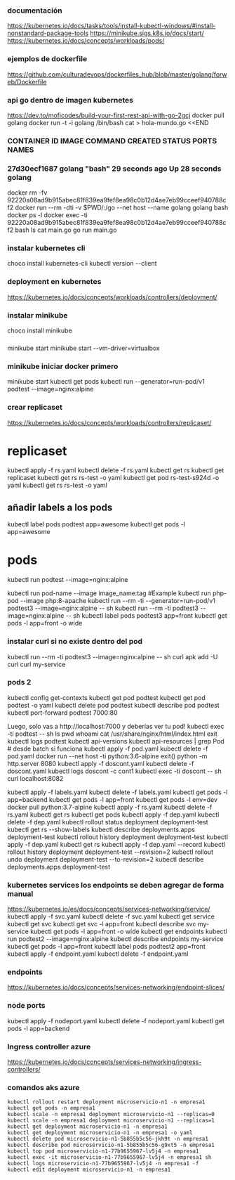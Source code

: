 
### documentación
https://kubernetes.io/docs/tasks/tools/install-kubectl-windows/#install-nonstandard-package-tools
https://minikube.sigs.k8s.io/docs/start/
https://kubernetes.io/docs/concepts/workloads/pods/


### ejemplos de dockerfile
https://github.com/culturadevops/dockerfiles_hub/blob/master/golang/forweb/Dockerfile


### api go dentro de imagen kubernetes
https://dev.to/moficodes/build-your-first-rest-api-with-go-2gcj
docker pull golang
docker run -t -i golang /bin/bash
cat > hola-mundo.go <<END
### CONTAINER ID   IMAGE     COMMAND   CREATED          STATUS          PORTS     NAMES
### 27d30ecf1687   golang    "bash"    29 seconds ago   Up 28 seconds             golang

docker rm -fv 92220a08ad9b915abec81f839ea9fef8ea98c0b12d4ae7eb99cceef940788cf2
docker run --rm -dti -v $PWD/:/go --net host --name golang golang bash
docker ps -l
docker exec -ti 92220a08ad9b915abec81f839ea9fef8ea98c0b12d4ae7eb99cceef940788cf2 bash
ls
cat main.go
go run main.go

### instalar kubernetes cli
choco install kubernetes-cli
kubectl version --client

### deployment en kubernetes
https://kubernetes.io/docs/concepts/workloads/controllers/deployment/


### instalar minikube
choco install minikube

###
minikube start
minikube start --vm-driver=virtualbox

### minikube iniciar docker primero
minikube start
kubectl get pods
kubectl run --generator=run-pod/v1 podtest --image=nginx:alpine

### crear replicaset
https://kubernetes.io/docs/concepts/workloads/controllers/replicaset/

# replicaset 
kubectl apply -f rs.yaml
kubectl delete -f rs.yaml
kubectl get rs
kubectl get replicaset
kubectl get rs rs-test -o yaml
kubectl get pod rs-test-s924d -o yaml
kubectl get rs rs-test -o yaml

## añadir labels a los pods
kubectl label pods podtest app=awesome
kubectl get pods -l app=awesome

# pods
kubectl run podtest --image=nginx:alpine

kubectl run pod-name --image image_name:tag
#Example
kubectl run php-pod --image php:8-apache
kubectl run --rm -ti --generator=run-pod/v1 podtest3 --image=nginx:alpine -- sh
kubectl run --rm -ti podtest3 --image=nginx:alpine -- sh
kubectl label pods podtest3 app=front
kubectl get pods -l app=front -o wide




### instalar curl si no existe dentro del pod
kubectl run --rm -ti podtest3 --image=nginx:alpine -- sh
curl
apk add -U curl
curl my-service


### pods 2

kubectl config get-contexts
kubectl get pod podtest
kubectl get pod podtest -o yaml
kubectl delete pod podtest
kubectl describe pod podtest
kubectl port-forward podtest 7000:80

Luego, solo vas a http://localhost:7000 y deberías ver tu pod!
kubectl exec -ti podtest -- sh
ls
pwd 
whoami
 cat /usr/share/nginx/html/index.html
 exit
 kubectl logs podtest
 kubectl api-versions
 kubectl api-resources | grep Pod # desde batch si funciona
 kubectl apply -f pod.yaml
kubectl delete -f pod.yaml
docker run --net host -ti python:3.6-alpine
exit()
python -m http.server 8080
 kubectl apply -f doscont.yaml
 kubectl delete -f doscont.yaml
 kubectl logs doscont -c cont1
 kubectl exec -ti doscont -- sh
 curl localhost:8082

kubectl apply -f labels.yaml
kubectl delete -f labels.yaml
kubectl get pods -l app=backend
kubectl get pods -l app=front
kubectl get pods -l env=dev
docker pull python:3.7-alpine
 kubectl apply -f rs.yaml
  kubectl delete -f rs.yaml
 kubectl get rs
 kubectl get pods
  kubectl apply -f dep.yaml
  kubectl delete -f dep.yaml
  kubectl rollout status deployment deployment-test
kubectl get rs --show-labels
kubectl describe deployments.apps deployment-test
kubectl rollout history deployment deployment-test
kubectl apply -f dep.yaml
kubectl get rs
kubectl apply -f dep.yaml --record
kubectl rollout history deployment deployment-test --revision=2
kubectl rollout undo deployment deployment-test --to-revision=2
kubectl describe deployments.apps deployment-test

### kubernetes services los endpoints se deben agregar de forma manual
https://kubernetes.io/es/docs/concepts/services-networking/service/
kubectl apply -f svc.yaml
kubectl delete -f svc.yaml
kubectl get service
kubectl get svc
kubectl get svc -l app=front
kubectl describe svc my-service
kubectl get pods -l app=front -o wide
kubectl get endpoints
kubectl run podtest2 --image=nginx:alpine
kubectl describe endpoints my-service
kubectl get pods -l app=front
kubectl label pods podtest2 app=front
kubectl apply -f endpoint.yaml
kubectl delete -f endpoint.yaml
### endpoints
https://kubernetes.io/docs/concepts/services-networking/endpoint-slices/


### node ports
kubectl apply -f nodeport.yaml
kubectl delete -f nodeport.yaml
kubectl get pods -l app=backend

### Ingress controller azure
https://kubernetes.io/docs/concepts/services-networking/ingress-controllers/


### comandos aks azure
```
kubectl rollout restart deployment microservicio-n1 -n empresa1
kubectl get pods -n empresa1
kubectl scale -n empresa1 deployment microservicio-n1 --replicas=0
kubectl scale -n empresa1 deployment microservicio-n1 --replicas=1
kubectl get deployment microservicio-n1 -n empresa1
kubectl get deployment microservicio-n1 -n empresa1 -o yaml
kubectl delete pod microservicio-n1-5b855b5c56-jkh9t -n empresa1
kubectl describe pod microservicio-n1-5b855b5c56-g9xt5 -n empresa1
kubectl top pod microservicio-n1-77b9655967-lv5j4 -n empresa1
kubectl exec -it microservicio-n1-77b9655967-lv5j4 -n empresa1 sh
kubectl logs microservicio-n1-77b9655967-lv5j4 -n empresa1 -f
kubectl edit deployment microservicio-n1 -n empresa1
```



